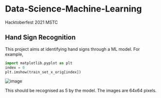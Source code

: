 # Data-Science-Machine-Learning
Hacktoberfest 2021 MSTC

## Hand Sign Recognition

This project aims at identifying hand signs through a ML model.
For example, 




  

```python
import matplotlib.pyplot as plt
index = 0
plt.imshow(train_set_x_orig[index])
```

  


![image](https://drive.google.com/uc?export=view&id=1U37W40Qw-mzcGr7mnIvadVvRZuA0lbqA)

This should be recognised as 5 by the model. The images are 64x64 pixels.
